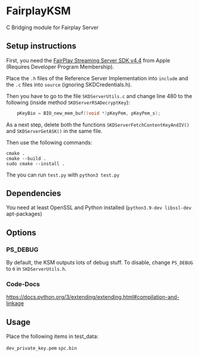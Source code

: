 # FairplayKSM

C Bridging module for Fairplay Server

## Setup instructions

First, you need the [FairPlay Streaming Server SDK v4.4](https://developer.apple.com/services-account/download?path=/Developer_Tools/FairPlay_Streaming_Server_SDK/FairPlay_Streaming_Server_SDK_4.4.zip) from Apple (Requires Developer Program Membership).

Place the `.h` files of the Reference Server Implementation into `include` and the `.c` files into `source` (ignoring SKDCredentials.h).

Then you have to go to the file `SKDServerUtils.c` and change line 480 to the following (inside method `SKDServerRSADecryptKey`):

```c
    pKeyBio = BIO_new_mem_buf((void *)pKeyPem, pKeyPem_s);
```

As a next step, delete both the functions `SKDServerFetchContentKeyAndIV()` and `SKDServerGetASK()` in the same file.

Then use the following commands:
```
cmake .
cmake --build .
sudo cmake --install .
```

The you can run `test.py` with `python3 test.py`

## Dependencies

You need at least OpenSSL and Python installed (`python3.9-dev libssl-dev` apt-packages)

## Options

### PS_DEBUG
By default, the KSM outputs lots of debug stuff. To disable, change `PS_DEBUG` to `0` in `SKDServerUtils.h`.

### Code-Docs
https://docs.python.org/3/extending/extending.html#compilation-and-linkage

## Usage

Place the following items in test_data:

`dev_private_key.pem`
`spc.bin`